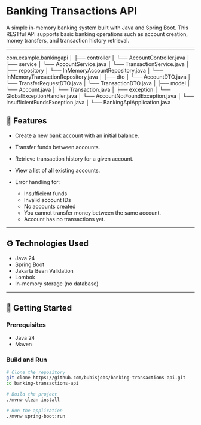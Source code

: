 # Banking Transactions API

A simple in-memory banking system built with Java and Spring Boot. This RESTful API supports basic banking operations such as account creation, money transfers, and transaction history retrieval.

---


com.example.bankingapi
│
├── controller
│   └── AccountController.java
│
├── service
│   └── AccountService.java
│   └── TransactionService.java
│
├── repository
│   └── InMemoryAccountRepository.java
│   └── InMemoryTransactionRepository.java
│
├── dto
│   └── AccountDTO.java
│   └── TransferRequestDTO.java
│   └── TransactionDTO.java
│
├── model
│   └── Account.java
│   └── Transaction.java
│
├── exception
│   └── GlobalExceptionHandler.java
│   └── AccountNotFoundException.java
│   └── InsufficientFundsException.java
│
└── BankingApiApplication.java


## 📌 Features

- Create a new bank account with an initial balance.
- Transfer funds between accounts.
- Retrieve transaction history for a given account.
- View a list of all existing accounts.
  
- Error handling for:
  - Insufficient funds
  - Invalid account IDs
  - No accounts created
  - You cannot transfer money between the same account.
  - Account has no transactions yet.

---

## ⚙️ Technologies Used

- Java 24
- Spring Boot
- Jakarta Bean Validation
- Lombok
- In-memory storage (no database)

---

## 🚀 Getting Started

### Prerequisites

- Java 24
- Maven

### Build and Run

```bash
# Clone the repository
git clone https://github.com/bubisjobs/banking-transactions-api.git
cd banking-transactions-api

# Build the project
./mvnw clean install

# Run the application
./mvnw spring-boot:run
